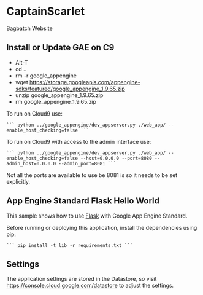 # CaptainScarlet

Bagbatch Website

## Install or Update GAE on C9

* Alt-T
* cd ..
* rm -r google_appengine
* wget https://storage.googleapis.com/appengine-sdks/featured/google_appengine_1.9.65.zip
* unzip google_appengine_1.9.65.zip
* rm google_appengine_1.9.65.zip 

To run on Cloud9 use:

    ``` python ../google_appengine/dev_appserver.py ./web_app/ --enable_host_checking=false ```
    
To run on Cloud9 with access to the admin interface use:
    
    ``` python ../google_appengine/dev_appserver.py ./web_app/ --enable_host_checking=false --host=0.0.0.0 --port=8080 --admin_host=0.0.0.0 --admin_port=8081 ```
    
Not all the ports are available to use be 8081 is so it needs to be set explicitly.

## App Engine Standard Flask Hello World

This sample shows how to use [Flask](http://flask.pocoo.org/) with Google App Engine Standard.

Before running or deploying this application, install the dependencies using [pip](http://pip.readthedocs.io/en/stable/):

    ``` pip install -t lib -r requirements.txt ```

## Settings

The application settings are stored in the Datastore, so visit https://console.cloud.google.com/datastore to adjust the settings.
